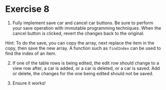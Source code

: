 # Exercise 8

1. Fully implement save car and cancel car buttons. Be sure to perform your save operation with immutable programming techniques. When the cancel button is clicked, revert the changes back to the original.

Hint: To do the save, you can copy the array, next replace the item in the copy, then save the new array. A function such as `findIndex` can be used to find the index of an item.

2. If one of the table rows is being edited, the edit row should change to a view row after, a car is added, or a car is deleted, or a car is saved. Add or delete, the changes for the one being edited should not be saved.

3. Ensure it works!